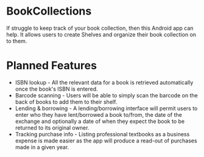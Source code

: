 # BookCollections
If struggle to keep track of your book collection, then this Android app can help. It allows users to create Shelves and organize their book collection on to them.

# Planned Features
* ISBN lookup - All the relevant data for a book is retrieved automatically once the book's ISBN is entered.
* Barcode scanning - Users will be able to simply scan the barcode on the back of books to add them to their shelf.
* Lending & borrowing - A lending/borrowing interface will permit users to enter who they have lent/borrowed a book to/from, the date of the exchange and optionally a date of when they expect the book to be returned to its original owner.
* Tracking purchase info - Listing professional textbooks as a business expense is made easier as the app will produce a read-out of purchases made in a given year.
